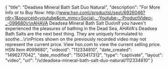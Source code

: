 {
    "title": "Deadsea Mineral Bath Salt Duo  Natural",
    "description": "For More Info or to Buy Now: http:\/\/www.hsn.com\/products\/seo\/6926046?rdr=1&sourceid=youtube&cm_mmc=Social-_-Youtube-_-ProductVideo-_-099680\r\nAHAVA Deadsea Mineral Bath Salt Duo\nIf you haven't experienced the pleasures of bathing in the Dead Sea, AHAVA's Deadsea Bath Salts are the next best thing. They are uniquely formulated to soothe...\r\nPrices shown on the previously recorded video may not represent the current price.  View hsn.com to view the current selling price. HSN Item #099680",
    "videoid": "112334810",
    "date_created": "1496277042",
    "date_modified": "1503417312",
    "type": "captivate",
    "layout": "video",
    "url": "\/v\/deadsea-mineral-bath-salt-duo-natural\/112334810"
}